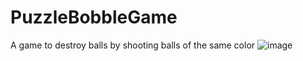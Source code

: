 # PuzzleBobbleGame
A game to destroy balls by shooting balls of the same color
![image](https://user-images.githubusercontent.com/61081981/166923792-3125cda4-405c-4acd-ac72-bf7664d1de1e.png)
